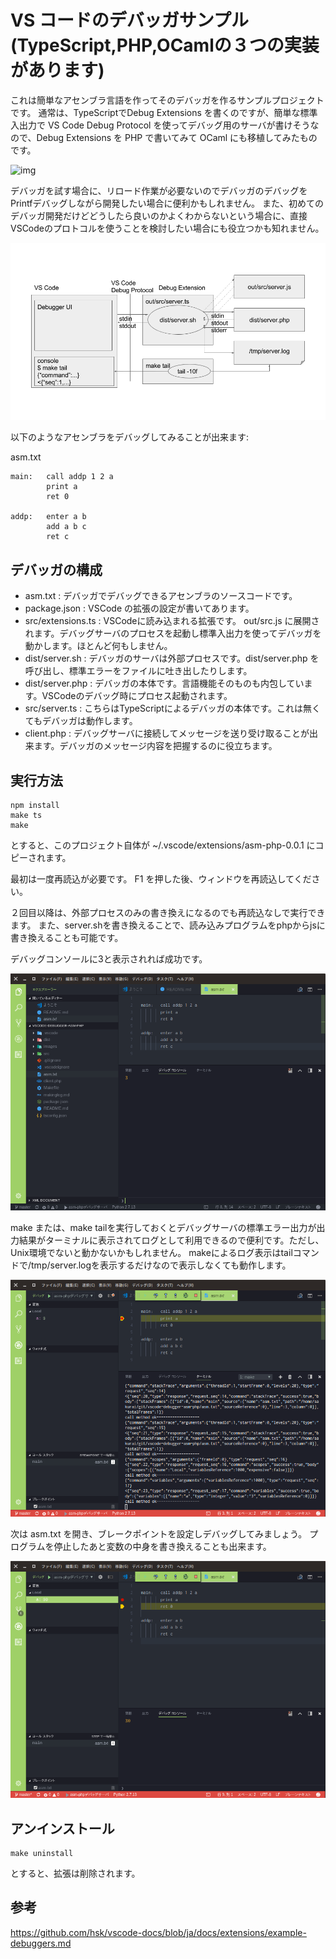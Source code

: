 # VS コードのデバッガサンプル(TypeScript,PHP,OCamlの３つの実装があります)

これは簡単なアセンブラ言語を作ってそのデバッガを作るサンプルプロジェクトです。
通常は、TypeScriptでDebug Extensions を書くのですが、簡単な標準入出力で VS Code Debug Protocol を使ってデバッグ用のサーバが書けそうなので、Debug Extensions を PHP で書いてみて OCaml にも移植してみたものです。

![img](https://raw.githubusercontent.com/hsk/vscode-docs/ja/docs/extensions/images/example-debuggers/debug-arch.png)


デバッガを試す場合に、リロード作業が必要ないのでデバッガのデバッグをPrintfデバッグしながら開発したい場合に便利かもしれません。
また、初めてのデバッガ開発だけどどうしたら良いのかよくわからないという場合に、直接VSCodeのプロトコルを使うことを検討したい場合にも役立つかも知れません。

![img](https://raw.githubusercontent.com/hsk/vscode-debugger-asm-php/master/images/fig1.png)

以下のようなアセンブラをデバッグしてみることが出来ます:

asm.txt

```
main:   call addp 1 2 a
        print a
        ret 0

addp:   enter a b
        add a b c
        ret c
```

## デバッガの構成

- asm.txt : デバッガでデバッグできるアセンブラのソースコードです。
- package.json : VSCode の拡張の設定が書いてあります。
- src/extensions.ts : VSCodeに読み込まれる拡張です。 out/src.js に展開されます。デバッグサーバのプロセスを起動し標準入出力を使ってデバッガを動かします。ほとんど何もしません。
- dist/server.sh : デバッガのサーバは外部プロセスです。dist/server.php を呼び出し、標準エラーをファイルに吐き出したりします。
- dist/server.php : デバッガの本体です。言語機能そのものも内包しています。VSCodeのデバッグ時にプロセス起動されます。
- src/server.ts : こちらはTypeScriptによるデバッガの本体です。これは無くてもデバッガは動作します。
- client.php : デバッグサーバに接続してメッセージを送り受け取ることが出来ます。デバッガのメッセージ内容を把握するのに役立ちます。

## 実行方法

    npm install
    make ts
    make

とすると、このプロジェクト自体が ~/.vscode/extensions/asm-php-0.0.1 にコピーされます。

最初は一度再読込が必要です。 F1 を押した後、ウィンドウを再読込してください。


２回目以降は、外部プロセスのみの書き換えになるのでも再読込なしで実行できます。
また、server.shを書き換えることで、読み込みプログラムをphpからjsに書き換えることも可能です。

デバッグコンソールに3と表示されれば成功です。

![img](https://raw.githubusercontent.com/hsk/vscode-debugger-asm-php/master/images/fig4.png)

make または、make tailを実行しておくとデバッグサーバの標準エラー出力が出力結果がターミナルに表示されてログとして利用できるので便利です。ただし、Unix環境でないと動かないかもしれません。
makeによるログ表示はtailコマンドで/tmp/server.logを表示するだけなので表示しなくても動作します。

![img](https://raw.githubusercontent.com/hsk/vscode-debugger-asm-php/master/images/fig3.png)

次は asm.txt を開き、ブレークポイントを設定しデバッグしてみましょう。
プログラムを停止したあと変数の中身を書き換えることも出来ます。

![img](https://raw.githubusercontent.com/hsk/vscode-debugger-asm-php/master/images/fig2.png)

## アンインストール

    make uninstall

とすると、拡張は削除されます。

## 参考

https://github.com/hsk/vscode-docs/blob/ja/docs/extensions/example-debuggers.md
